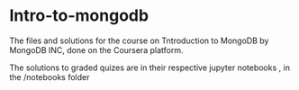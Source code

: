 # Intro-to-mongodb
The files and solutions for the course on Tntroduction to MongoDB by MongoDB INC, done on the Coursera platform.

The solutions to graded quizes are in their respective jupyter notebooks , in the /notebooks folder
